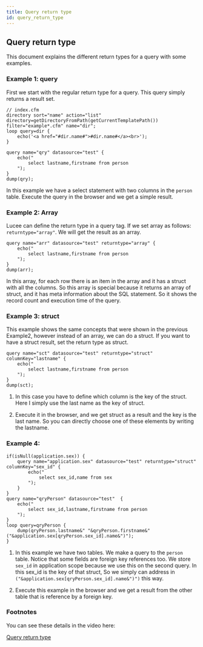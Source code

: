 ```yaml
---
title: Query return type
id: query_return_type
---
```

## Query return type ##

This document explains the different return types for a query with some examples.

### Example 1: query ###

First we start with the regular return type for a query. This query simply returns a result set. 

```luceescript
// index.cfm
directory sort="name" action="list" directory=getDirectoryFromPath(getCurrentTemplatePath()) filter="example*.cfm" name="dir";
loop query=dir {
	echo('<a href="#dir.name#">#dir.name#</a><br>');
}
```

```luceescript
query name="qry" datasource="test" {
	echo("
		select lastname,firstname from person
	");
}
dump(qry);
```

In this example we have a select statement with two columns in the ``person`` table. Execute the query in the browser and we get a simple result. 


### Example 2: Array ###

Lucee can define the return type in a query tag. If we set array as follows: ``returntype="array"``. We will get the result as an array.

```luceescript
query name="arr" datasource="test" returntype="array" {
	echo("
		select lastname,firstname from person
	");   
}
dump(arr);
```

In this array, for each row there is an item in the array and it has a struct with all the columns. So this array is special because it returns an array of struct, and it has meta information about the SQL statement. So it shows the record count and execution time of the query.


### Example 3: struct ###

This example shows the same concepts that were shown in the previous Example2, however instead of an array, we can do a struct. If you want to have a struct result, set the return type as struct.

```luceescript
query name="sct" datasource="test" returntype="struct" columnKey="lastname" {
	echo("
		select lastname,firstname from person
	");
}
dump(sct);
```

1) In this case you have to define which column is the key of the struct. Here I simply use the last name as the key of struct. 

2) Execute it in the browser, and we get struct as a result and the key is the last name. So you can directly choose one of these elements by writing the lastname.


### Example 4: ###

```luceescript
if(isNull(application.sex)) {
	query name="application.sex" datasource="test" returntype="struct" columnKey="sex_id" {
		echo("
			select sex_id,name from sex
		");
	}
}
query name="qryPerson" datasource="test"  {
	echo("
		select sex_id,lastname,firstname from person
	");
}
loop query=qryPerson {
	dump(qryPerson.lastname&" "&qryPerson.firstname&" ("&application.sex[qryPerson.sex_id].name&")");
}
```

1) In this example we have two tables. We make a query to the ``person`` table. Notice that some fields are foreign key references too. We store ``sex_id`` in application scope because we use this on the second query. In this sex_id is the key of that struct, So we simply can address in ``("&application.sex[qryPerson.sex_id].name&")")`` this way. 

2) Execute this example in the browser and we get a result from the other table that is reference by a foreign key.


### Footnotes ###

You can see these details in the video here:

[Query return type](https://www.youtube.com/watch?v=b9YHhnAuNiw)

